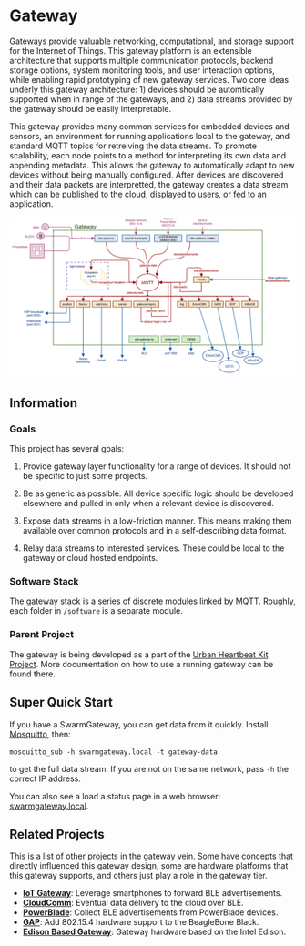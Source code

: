 Gateway
=======

Gateways provide valuable networking, computational, and storage support for the
Internet of Things. This gateway platform is an extensible architecture that
supports multiple communication protocols, backend storage options, system
monitoring tools, and user interaction options, while enabling rapid
prototyping of new gateway services. Two core ideas underly this gateway
architecture: 1) devices should be automtically supported when in range of the gateways, and
2) data streams provided by the gateway should be easily interpretable.

This gateway provides many common services for embedded devices and sensors,
an environment for running applications local to the gateway,
and standard MQTT topics for retreiving the data streams. To promote
scalability, each node points to a method for interpreting its own data
and appending metadata. This allows the gateway to automatically adapt
to new devices without being manually configured. After devices are
discovered and their data packets are interpretted, the gateway
creates a data stream which can be published to the cloud, displayed to users,
or fed to an application.

![Gateway Architecture](media/gateway_arch.png)


Information
-----------

### Goals

This project has several goals:

1. Provide gateway layer functionality for a range of devices.
It should not be specific to just some projects.

2. Be as generic as possible. All device specific logic
should be developed elsewhere and pulled in only when
a relevant device is discovered.

3. Expose data streams in a low-friction manner.
This means making them available over common protocols
and in a self-describing data format.

4. Relay data streams to interested services. These could
be local to the gateway or cloud hosted endpoints.


### Software Stack

The gateway stack is a series of discrete modules linked
by MQTT. Roughly, each folder in `/software` is a
separate module.

### Parent Project

The gateway is being developed as a part of the
[Urban Heartbeat Kit Project](https://github.com/terraswarm/urban-heartbeat-kit).
More documentation on how to use a running gateway can be found there.


Super Quick Start
--------------

If you have a SwarmGateway, you can get data from it quickly. Install
[Mosquitto](https://mosquitto.org/), then:

    mosquitto_sub -h swarmgateway.local -t gateway-data

to get the full data stream. If you are not on the same network, pass `-h`
the correct IP address.

You can also see a load a status page in a web browser:
[swarmgateway.local](http://swarmgateway.local).




Related Projects
----------------

This is a list of other projects in the gateway vein. Some
have concepts that directly influenced this gateway design,
some are hardware platforms that this gateway supports, and others
just play a role in the gateway tier.

- **[IoT Gateway](https://github.com/lab11/iot-gateway)**: Leverage
smartphones to forward BLE advertisements.
- **[CloudComm](https://github.com/lab11/opo/tree/master/node)**: Eventual
data delivery to the cloud over BLE.
- **[PowerBlade](https://github.com/lab11/powerblade/tree/master/data_collection/advertisements)**:
Collect BLE advertisements from PowerBlade devices.
- **[GAP](https://github.com/lab11/gap)**: Add 802.15.4 hardware support
to the BeagleBone Black.
- **[Edison Based Gateway](https://github.com/lab11/IntelEdisonGateway)**: Gateway hardware
based on the Intel Edison.


